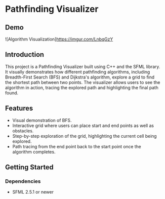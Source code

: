 # Pathfinding Visualizer

## Demo
![Algorithm Visualization]https://imgur.com/LnbqGzY

## Introduction
This project is a Pathfinding Visualizer built using C++ and the SFML library. It visually demonstrates how different pathfinding algorithms, including Breadth-First Search (BFS) and Dijkstra's algorithm, explore a grid to find the shortest path between two points. The visualizer allows users to see the algorithm in action, tracing the explored path and highlighting the final path found.

## Features
- Visual demonstration of BFS.
- Interactive grid where users can place start and end points as well as obstacles.
- Step-by-step exploration of the grid, highlighting the current cell being explored.
- Path tracing from the end point back to the start point once the algorithm completes.

## Getting Started

### Dependencies
- SFML 2.5.1 or newer

